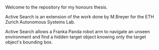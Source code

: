 Welcome to the repository for my honours thesis.

Active Search is an extension of the work done by M.Breyer for the ETH Zurich Autonomous Systems Lab.

Active Search allows a Franka Panda robot arm to navigate an unseen environment and find a hidden target object knowing only the target object's bounding box.